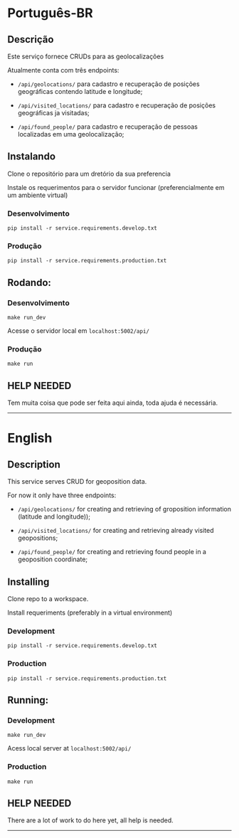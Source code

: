 # Português-BR

## Descrição

Este serviço fornece CRUDs para as geolocalizações

Atualmente conta com três endpoints:

* `/api/geolocations/` para cadastro e recuperação de posições geográficas contendo latitude e longitude;

* `/api/visited_locations/` para cadastro e recuperação de posições geográficas ja visitadas;

* `/api/found_people/` para cadastro e recuperação de pessoas localizadas em uma geolocalização;


## Instalando

Clone o repositório para um dretório da sua preferencia

Instale os requerimentos para o servidor funcionar (preferencialmente em um ambiente virtual)


### Desenvolvimento
    pip install -r service.requirements.develop.txt

### Produção
    pip install -r service.requirements.production.txt


## Rodando:

### Desenvolvimento


    make run_dev

Acesse o servidor local em `localhost:5002/api/`

### Produção

    make run


## HELP NEEDED

Tem muita coisa que pode ser feita aqui ainda, toda ajuda é necessária.


<hr />

# English

## Description

This service serves CRUD for geoposition data.

For now it only have three endpoints:

* `/api/geolocations/` for creating and retrieving of groposition information (latitude and longitude));

* `/api/visited_locations/` for creating and retrieving already visited geopositions;

* `/api/found_people/` for creating and retrieving found people in a geoposition coordinate;

## Installing

Clone repo to a workspace.

Install requeriments (preferably in a virtual environment)


### Development
    pip install -r service.requirements.develop.txt

### Production
    pip install -r service.requirements.production.txt


## Running:

### Development

    make run_dev

Acess local server at `localhost:5002/api/`

### Production

    make run


## HELP NEEDED

There are a lot of work to do here yet, all help is needed.



<hr />
